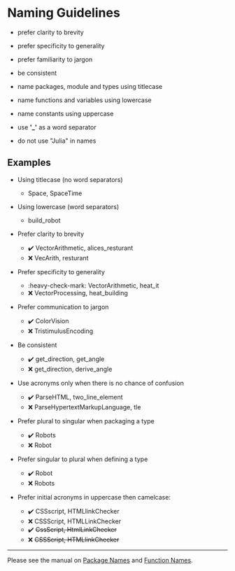 
# Naming Guidelines

- prefer clarity to brevity   

- prefer specificity to generality    

- prefer familiarity to jargon   

- be consistent

- name packages, module and types using titlecase  

- name functions and variables using lowercase  

- name constants using uppercase  

- use __'\_'__ as a word separator

- do not use "Julia" in names

## Examples

- Using titlecase (no word separators)
  - Space, SpaceTime

- Using lowercase (word separators)
  - build_robot
  
- Prefer clarity to brevity  
  - :heavy_check_mark:  VectorArithmetic, alices_resturant
  - :x: VecArith, resturant
  
- Prefer specificity to generality  
  - :heavy-check-mark: VectorArithmetic, heat_it
  - :x:  VectorProcessing, heat_building

- Prefer communication to jargon  
  - :heavy_check_mark:  ColorVision
  - :x:  TristimulusEncoding

- Be consistent
  - :heavy_check_mark:  get_direction, get_angle
  - :x: get_direction, derive_angle
  
- Use acronyms only when there is no chance of confusion
  - :heavy_check_mark:  ParseHTML, two_line_element
  - :x:  ParseHypertextMarkupLanguage, tle

- Prefer plural to singular when packaging a type
  - :heavy_check_mark: Robots
  - :x:  Robot

- Prefer singular to plural when defining a type
  - :heavy_check_mark: Robot
  - :x:  Robots

- Prefer initial acronyms in uppercase then camelcase:
  - :heavy_check_mark:  CSSscript, HTMLlinkChecker
  - :x:  CSSScript, HTMLLinkChecker
  - :heavy_check_mark:  ~~CssScript, HtmlLinkChecker~~
  - :x:  ~~CSSScript, HTMLlinkChecker~~


------  
    
Please see the manual on [Package Names](http://docs.julialang.org/en/latest/manual/packages/#guidelines-for-naming-a-package)
and [Function Names](http://docs.julialang.org/en/latest/manual/style-guide/#use-naming-conventions-consistent-with-julia-s-base).
